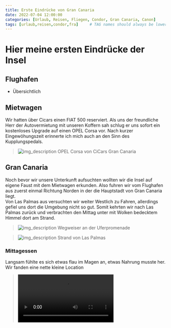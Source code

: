 ```yaml
---
title: Erste Eindrücke von Gran Canaria
date: 2022-07-04 12:00:00
categories: [Urlaub, Reisen, Fliegen, Condor, Gran Canaria, Canon]
tags: [urlaub,reisen,condor,fra]     # TAG names should always be lowercase
---
```


# Hier meine ersten Eindrücke der Insel

## Flughafen
* Übersichtlich

## Mietwagen

Wir hatten über Cicars einen FIAT 500 reserviert. Als uns der freundliche Herr der Autovermietung mit unseren Koffern sah schlug er uns sofort ein kostenloses Upgrade auf einen OPEL Corsa vor. Nach kurzer Eingewöhungszeit erinnerte ich mich auch an den Sinn des Kupplungspedals.

>![img_description](https://www.cstrube.de/wp-content/uploads/2022/07/Gran_Canaria-0114.jpg)
OPEL Corsa von CiCars Gran Canaria

## Gran Canaria
Noch bevor wir unsere Unterkunft aufsuchten wollten wir die Insel auf eigene Faust mit dem Mietwagen erkunden. Also fuhren wir vom Flughafen aus zuerst einmal Richtung Norden in der die Hauptstadt von Gran Canaria liegt.  
Von Las Palmas aus versuchten wir weiter Westlich zu Fahren, allerdings gefiel uns dort die Umgebung nicht so gut. Somit kehrten wir nach Las Palmas zurück und verbrachten den Mittag unter mit Wolken bedecktem Himmel dort am Strand.
>![img_description](https://www.cstrube.de/wp-content/uploads/2022/07/Gran_Canaria-0124-2.jpg)
Wegweiser an der Uferpromenade

>![img_description](https://www.cstrube.de/wp-content/uploads/2022/07/Gran_Canaria-0117-1.jpg)
Strand von Las Palmas


### Mittagessen
Langsam fühlte es sich etwas flau im Magen an, etwas Nahrung musste her.
Wir fanden eine nette kleine Location 
>![video_description](https://www.cstrube.de/wp-content/uploads/2022/07/IMG_2249.mov)





